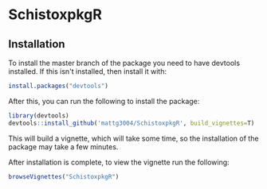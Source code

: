# SchistoxpkgR



## Installation


To install the master branch of the package you need to have devtools installed. If this isn't installed, then install it with:
```R
install.packages("devtools")
```
After this, you can run the following to install the package:
```R
library(devtools) 
devtools::install_github('mattg3004/SchistoxpkgR', build_vignettes=T)
```
This will build a vignette, which will take some time, so the installation of the package may take a few minutes.

After installation is complete, to view the vignette run the following:
```R
browseVignettes("SchistoxpkgR")
```
